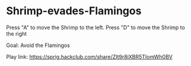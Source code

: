 # Shrimp-evades-Flamingos

Press "A" to move the Shrimp to the left.
Press "D" to move the Shrimp to the right

Goal: Avoid the Flamingos

Play link: https://sprig.hackclub.com/share/ZIt9r8iXBR5TIomWh0BV
